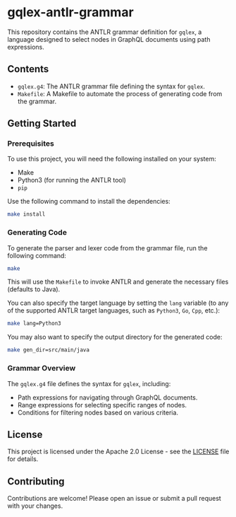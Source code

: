 # gqlex-antlr-grammar

This repository contains the ANTLR grammar definition for `gqlex`, a language designed to select nodes in GraphQL documents using path expressions.

## Contents

- `gqlex.g4`: The ANTLR grammar file defining the syntax for `gqlex`.
- `Makefile`: A Makefile to automate the process of generating code from the grammar.

## Getting Started

### Prerequisites

To use this project, you will need the following installed on your system:

- Make
- Python3 (for running the ANTLR tool)
- `pip`

Use the following command to install the dependencies:

```bash
make install
```

### Generating Code

To generate the parser and lexer code from the grammar file, run the following command:

```bash
make
```

This will use the `Makefile` to invoke ANTLR and generate the necessary files (defaults to Java).

You can also specify the target language by setting the `lang` variable (to any of the supported ANTLR target languages, such as `Python3`, `Go`, `Cpp`, etc.):

```bash
make lang=Python3
```

You may also want to specify the output directory for the generated code:

```bash
make gen_dir=src/main/java
```

### Grammar Overview

The `gqlex.g4` file defines the syntax for `gqlex`, including:

- Path expressions for navigating through GraphQL documents.
- Range expressions for selecting specific ranges of nodes.
- Conditions for filtering nodes based on various criteria.

## License

This project is licensed under the Apache 2.0 License - see the [LICENSE](LICENSE) file for details.

## Contributing

Contributions are welcome! Please open an issue or submit a pull request with your changes.
